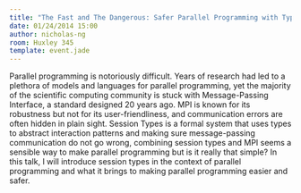 ```yaml
---
title: "The Fast and The Dangerous: Safer Parallel Programming with Types"
date: 01/24/2014 15:00
author: nicholas-ng
room: Huxley 345 
template: event.jade
---
```

Parallel programming is notoriously difficult. Years of research had led
to a plethora of models and languages for parallel programming, yet the
majority of the scientific computing community is stuck with
Message-Passing Interface, a standard designed 20 years ago. MPI is
known for its robustness but not for its user-friendliness, and
communication errors are often hidden in plain sight. Session Types is a
formal system that uses types to abstract interaction patterns and
making sure message-passing communication do not go wrong, combining
session types and MPI seems a sensible way to make parallel programming
but is it really that simple?  In this talk, I will introduce session
types in the context of parallel programming and what it brings to
making parallel programming easier and safer.

<span class="more"></span>

<script async class="speakerdeck-embed"
data-id="5c04fcd06b22013155f9261ab40822f6" data-ratio="1.33333333333333"
src="//speakerdeck.com/assets/embed.js"></script>
